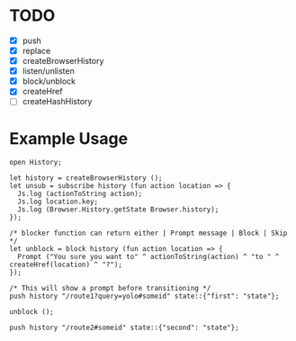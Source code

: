 # TODO

- [x] push 
- [x] replace 
- [x] createBrowserHistory 
- [x] listen/unlisten
- [x] block/unblock
- [x] createHref
- [ ] createHashHistory

# Example Usage 

```reason
open History;

let history = createBrowserHistory ();
let unsub = subscribe history (fun action location => {
  Js.log (actionToString action);
  Js.log location.key; 
  Js.log (Browser.History.getState Browser.history);
});

/* blocker function can return either | Prompt message | Block | Skip  */
let unblock = block history (fun action location => {
  Prompt ("You sure you want to" ^ actionToString(action) ^ "to " ^ createHref(location) ^ "?");
}); 

/* This will show a prompt before transitioning */
push history "/route1?query=yolo#someid" state::{"first": "state"}; 

unblock (); 

push history "/route2#someid" state::{"second": "state"}; 
```
